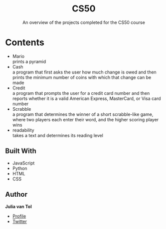 <h1 align="center"><project-name>CS50</h1>

<p align="center"><project-description>An overview of the projects completed for the CS50 course</p>

# Contents
- Mario <br>
prints a pyramid
- Cash <br>
a program that first asks the user how much change is owed and then prints the minimum number of coins with which that change can be made
- Credit <br>
a program that prompts the user for a credit card number and then reports whether it is a valid American Express, MasterCard, or Visa card number
- Scrabble <br>
a program that determines the winner of a short scrabble-like game, where two players each enter their word, and the higher scoring player wins
- readability <br>
takes a text and determines its reading level

## Built With

- JavaScript
- Python
- HTML
- CSS


## Author

**Julia van Tol**

- [Profile](https://github.com/juliavantol "Julia van Tol")
- [Twitter](https://twitter.com/moonlaneyy "Come say hi")

